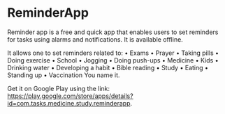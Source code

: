 # ReminderApp

Reminder app is a free and quick app that enables users to set reminders for tasks using alarms and notifications. It is available offline.

It allows one to set reminders related to:
•	Exams
•	Prayer
•	Taking pills
•	Doing exercise
•	School
•	Jogging
•	Doing push-ups
•	Medicine
•	Kids
•	Drinking water
•	Developing a habit
•	Bible reading
•	Study
•	Eating
•	Standing up
•	Vaccination
You name it.

Get it on Google Play using the link: https://play.google.com/store/apps/details?id=com.tasks.medicine.study.reminderapp.
